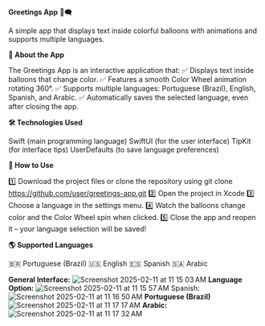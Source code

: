 **Greetings App** 🎨🗨️

A simple app that displays text inside colorful balloons with animations and supports multiple languages.

**📱 About the App**

The Greetings App is an interactive application that:
✅ Displays text inside balloons that change color.
✅ Features a smooth Color Wheel animation rotating 360°.
✅ Supports multiple languages: Portuguese (Brazil), English, Spanish, and Arabic.
✅ Automatically saves the selected language, even after closing the app.

**🛠️ Technologies Used**

Swift (main programming language)
SwiftUI (for the user interface)
TipKit (for interface tips)
UserDefaults (to save language preferences)

**🚀 How to Use**

1️⃣ Download the project files or clone the repository using
git clone https://github.com/user/greetings-app.git
2️⃣ Open the project in Xcode
3️⃣ Choose a language in the settings menu.
4️⃣ Watch the balloons change color and the Color Wheel spin when clicked.
5️⃣ Close the app and reopen it – your language selection will be saved!

**🌎 Supported Languages**

🇧🇷 Portuguese (Brazil)
🇺🇸 English
🇪🇸 Spanish
🇸🇦 Arabic

**General Interface:**
![Screenshot 2025-02-11 at 11 15 03 AM](https://github.com/user-attachments/assets/47ce6bfd-4f61-4e04-aa5c-5a8b3dd93df1)
**Language Option:**
![Screenshot 2025-02-11 at 11 15 57 AM](https://github.com/user-attachments/assets/d9d9fb12-822d-4f09-b603-955dcf27d9f5)
Spanish: 
![Screenshot 2025-02-11 at 11 16 50 AM](https://github.com/user-attachments/assets/a8e4935e-d02d-4315-92c7-e10d5eb50d76)
**Portuguese (Brazil)**
![Screenshot 2025-02-11 at 11 17 17 AM](https://github.com/user-attachments/assets/bf8741c8-465f-4d5b-a980-9df580569920)
**Arabic:**
![Screenshot 2025-02-11 at 11 17 32 AM](https://github.com/user-attachments/assets/2cc2161d-b2a4-4174-a99e-fc89a0ed2103)




